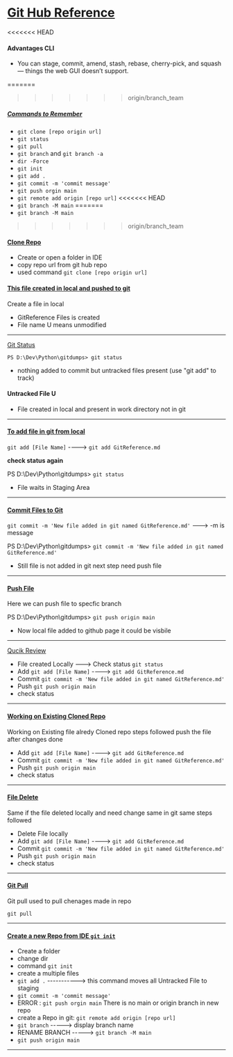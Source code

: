 # <u>Git Hub Reference</u>

<<<<<<< HEAD
#### Advantages CLI 

* You can stage, commit, amend, stash, rebase, cherry-pick, and squash — things the web GUI doesn’t support.

=======
>>>>>>> origin/branch_team
##### <u> Commands to Remember </u>

* `git clone [repo origin url] `
* `git status`
* `git pull`
* `git branch` and `git branch -a`
* `dir -Force`
* `git init`
* `git add .` 
* `git commit -m 'commit message'` 
* `git push orgin main` 
* `git remote add origin [repo url]`
<<<<<<< HEAD
* `git branch -M main`
=======
*  `git branch -M main`
>>>>>>> origin/branch_team




#### <u>Clone Repo</u>

* Create or open a folder in IDE 
* copy repo url from git hub repo
* used command `git clone [repo origin url]`

 #### <u> This file created in local and pushed to git </u>

Create a file in local

* GitReference Files is created
* File name U means unmodified 

--------------------------------------------------

<u>Git Status</u>

`PS D:\Dev\Python\gitdumps> git status`



* nothing added to commit but untracked files present (use "git add" to track)






#### Untracked File U

* File created in local and present in work directory not in git


___________________________________________________


#### <u> To add file in git from local </u>

`git add [File Name]` ---->  `git add GitReference.md`

**check status again**

PS D:\Dev\Python\gitdumps> `git status`




* File waits in Staging Area

-----------------------------------------------------------------


#### <u>Commit Files to Git</u>

`git commit -m 'New file added in git named GitReference.md'` ---> -m is message

PS D:\Dev\Python\gitdumps> `git commit -m 'New file added in git named GitReference.md'`




* Still file is not added in git next step need push file
 -----------------------------------------------------------------------------------------


 #### <u>Push File</u>


Here we can push file to specfic branch 

PS D:\Dev\Python\gitdumps> `git push origin main `


* Now local file added to github page it could be visbile 

-----------------------------------------------------------------------


<u>Qucik Review</u>


* File created Locally  ---> Check status    `git status`
* Add   `git add [File Name]` ---->  `git add GitReference.md` 
* Commit  `git commit -m 'New file added in git named GitReference.md'`
* Push  `git push origin main`
* check status


---------------------------------------------------------------------------


#### <u>Working on Existing Cloned Repo </u>

Working on Existing file alredy Cloned repo steps followed push the file after changes done

* Add   `git add [File Name]` ---->  `git add GitReference.md` 
* Commit  `git commit -m 'New file added in git named GitReference.md'`
* Push  `git push origin main`
* check status



--------------------------------------------------------------------------


#### <u> File Delete</u>

Same if the file deleted locally and need change same in git same steps followed

* Delete File locally
* Add   `git add [File Name]` ---->  `git add GitReference.md` 
* Commit  `git commit -m 'New file added in git named GitReference.md'`
* Push  `git push origin main`
* check status


------------------------------------------------------------------------------------

#### <u> Git Pull </u>

Git pull used to pull chenages made in repo

`git pull`

----------------------------------------------------------------------

#### <u>Create a new Repo from IDE `git init` </u>


* Create a folder
* change dir
* command `git init`
* create a multiple files
* `git add .`  -----------> this command moves all Untracked File to staging
*  `git commit -m 'commit message'` 
* ERROR : `git push orgin main` There is no main or origin branch in new repo
* create a Repo in git:
      `git remote add origin [repo url]`
* `git branch`  -----> display branch name
* RENAME BRANCH -----> `git branch -M main`
* `git push origin main`

-------------------------------------------------------------------------


